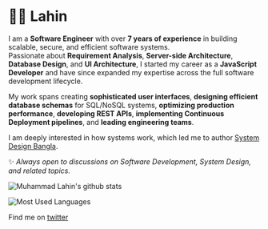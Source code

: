# 👨‍💻 Lahin

I am a **Software Engineer** with over **7 years of experience** in building scalable, secure, and efficient software systems.  
Passionate about **Requirement Analysis**, **Server-side Architecture**, **Database Design**, and **UI Architecture**, I started my career as a **JavaScript Developer** and have since expanded my expertise across the full software development lifecycle.

My work spans creating **sophisticated user interfaces**, **designing efficient database schemas** for SQL/NoSQL systems, **optimizing production performance**, **developing REST APIs**, **implementing Continuous Deployment pipelines**, and **leading engineering teams**.

I am deeply interested in how systems work, which led me to author [System Design Bangla](https://github.com/lahin31/system-design-bangla).

✨ *Always open to discussions on Software Development, System Design, and related topics.*  
    
![Muhammad Lahin's github stats](https://github-readme-stats.vercel.app/api?username=lahin31&count_private=true)

![Most Used Languages](https://github-readme-stats.vercel.app/api/top-langs/?username=lahin31&layout=compact)

Find me on [twitter](https://twitter.com/lahin31)
